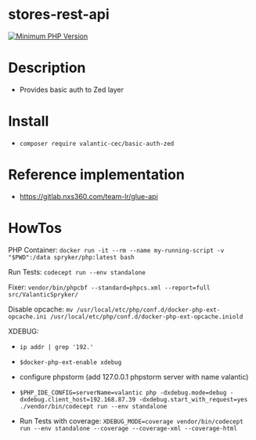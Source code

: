 # stores-rest-api

[![Minimum PHP Version](https://img.shields.io/badge/php-%3E%3D%208.0-8892BF.svg)](https://php.net/)

# Description
 - Provides basic auth to Zed layer

# Install
- `composer require valantic-cec/basic-auth-zed`

# Reference implementation
- https://gitlab.nxs360.com/team-lr/glue-api

# HowTos

PHP Container: `docker run -it --rm --name my-running-script -v "$PWD":/data spryker/php:latest bash`

Run Tests: `codecept run --env standalone`

Fixer: `vendor/bin/phpcbf --standard=phpcs.xml --report=full src/ValanticSpryker/`

Disable opcache: `mv /usr/local/etc/php/conf.d/docker-php-ext-opcache.ini /usr/local/etc/php/conf.d/docker-php-ext-opcache.iniold`

XDEBUG:
- `ip addr | grep '192.'`
- `$docker-php-ext-enable xdebug`
- configure phpstorm (add 127.0.0.1 phpstorm server with name valantic)
- `$PHP_IDE_CONFIG=serverName=valantic php -dxdebug.mode=debug -dxdebug.client_host=192.168.87.39 -dxdebug.start_with_request=yes ./vendor/bin/codecept run --env standalone`

- Run Tests with coverage: `XDEBUG_MODE=coverage vendor/bin/codecept run --env standalone --coverage --coverage-xml --coverage-html`
